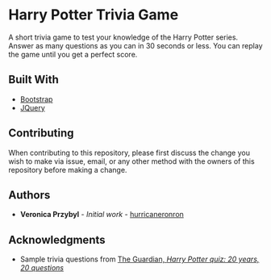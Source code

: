 # Harry Potter Trivia Game

A short trivia game to test your knowledge of the Harry Potter series. Answer as many questions as you can in 30 seconds or less. You can replay the game until you get a perfect score.

## Built With

* [Bootstrap](https://getbootstrap.com/docs/4.0/getting-started/introduction/)
* [JQuery](https://jquery.com/)

## Contributing

When contributing to this repository, please first discuss the change you wish to make via issue, email, or any other method with the owners of this repository before making a change.

## Authors

* **Veronica Przybyl** - *Initial work* - [hurricaneronron](https://github.com/hurricaneronron)

## Acknowledgments

* Sample trivia questions from [The Guardian, *Harry Potter quiz: 20 years, 20 questions*](https://www.theguardian.com/books/2017/jun/26/harry-potter-quiz-20-years-20-questions)
